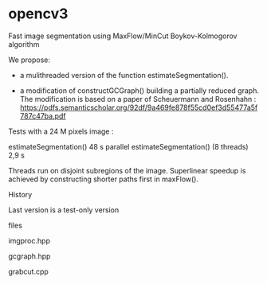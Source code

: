 # opencv3

Fast image segmentation using MaxFlow/MinCut Boykov-Kolmogorov algorithm

We propose:

  - a mulithreaded version of the function estimateSegmentation().

  - a modification of constructGCGraph() building a partially reduced graph. The modification is based 
    on a paper of Scheuermann and Rosenhahn : https://pdfs.semanticscholar.org/92df/9a469fe878f55cd0ef3d55477a5f787c47ba.pdf

Tests with a 24 M pixels image :

 estimateSegmentation()                       48 s
 parallel estimateSegmentation() (8 threads)   2,9 s

 Threads run on disjoint subregions of the image. 
 Superlinear speedup is achieved by constructing shorter paths first in maxFlow().
 
History

  Last version is a test-only version

files

 imgproc.hpp
 
 gcgraph.hpp
 
 grabcut.cpp
